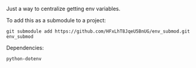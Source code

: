 Just a way to centralize getting env variables. 

To add this as a submodule to a project:

```git submodule add https://github.com/HFxLhT8JqeU5BnUG/env_submod.git env_submod```

Dependencies:
    
    python-dotenv